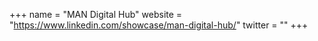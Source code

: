 +++
name = "MAN Digital Hub"
website = "https://www.linkedin.com/showcase/man-digital-hub/"
twitter = ""
+++